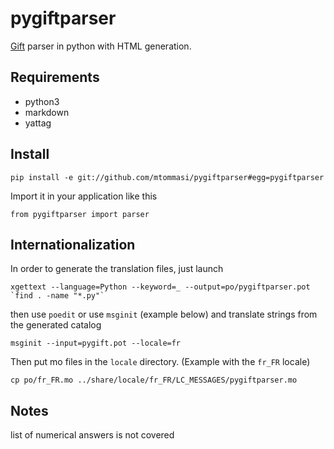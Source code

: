 # pygiftparser
[Gift](http://microformats.org/wiki/gift) parser in python with HTML generation. 

## Requirements

- python3
- markdown
- yattag

## Install
```
pip install -e git://github.com/mtommasi/pygiftparser#egg=pygiftparser
```
Import it in your application like this
```
from pygiftparser import parser 
```

## Internationalization

In order to generate the translation files, just launch

```
xgettext --language=Python --keyword=_ --output=po/pygiftparser.pot `find . -name "*.py"`
```

then use `poedit` or use `msginit` (example below) and translate strings from the generated catalog

```
msginit --input=pygift.pot --locale=fr
```

Then put mo files in the `locale` directory. (Example with the `fr_FR` locale)

```
cp po/fr_FR.mo ../share/locale/fr_FR/LC_MESSAGES/pygiftparser.mo
``` 

## Notes

list of numerical answers is not covered
